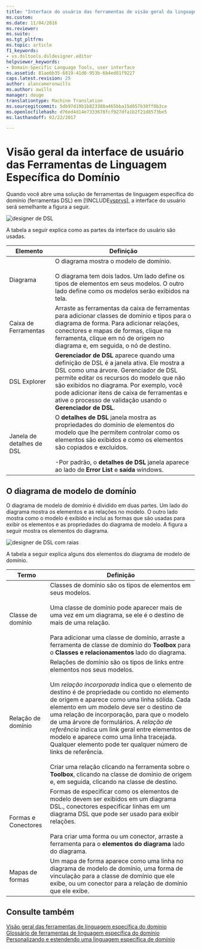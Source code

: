 ```yaml
---
title: "Interface do usuário das ferramentas de visão geral da linguagem específica do domínio | Documentos do Microsoft"
ms.custom: 
ms.date: 11/04/2016
ms.reviewer: 
ms.suite: 
ms.tgt_pltfrm: 
ms.topic: article
f1_keywords:
- vs.dsltools.dsldesigner.editor
helpviewer_keywords:
- Domain-Specific Language Tools, user interface
ms.assetid: 81ae6b35-6819-41d0-953b-6b4ed81f9227
caps.latest.revision: 25
author: alancameronwills
ms.author: awills
manager: douge
translationtype: Machine Translation
ms.sourcegitcommit: 5db97d19b1b823388a465bba15d057b30ff0b3ce
ms.openlocfilehash: d76ed4d14e7333678fcf927dfa1b2f21d8573be5
ms.lasthandoff: 02/22/2017

---
```

# <a name="overview-of-the-domain-specific-language-tools-user-interface"></a>Visão geral da interface de usuário das Ferramentas de Linguagem Específica do Domínio
Quando você abre uma solução de ferramentas de linguagem específica do domínio (ferramentas DSL) em [!INCLUDE[vsprvs](../code-quality/includes/vsprvs_md.md)], a interface do usuário será semelhante a figura a seguir.  
  
 ![designer de DSL](~/docs/modeling/media/dsl_designer.png "dsl_designer")  
  
 A tabela a seguir explica como as partes da interface do usuário são usadas.  
  
|**Elemento**|**Definição**|  
|-----------------|--------------------|  
|Diagrama|O diagrama mostra o modelo de domínio.<br /><br /> O diagrama tem dois lados. Um lado define os tipos de elementos em seus modelos. O outro lado define como os modelos serão exibidos na tela.|  
|Caixa de Ferramentas|Arraste as ferramentas da caixa de ferramentas para adicionar classes de domínio e tipos para o diagrama de forma. Para adicionar relações, conectores e mapas de formas, clique na ferramenta, clique em nó de origem no diagrama e, em seguida, o nó de destino.|  
|DSL Explorer|**Gerenciador de DSL** aparece quando uma definição de DSL é a janela ativa. Ele mostra a DSL como uma árvore. Gerenciador de DSL permite editar os recursos do modelo que não são exibidos no diagrama. Por exemplo, você pode adicionar itens de caixa de ferramentas e ative o processo de validação usando o **Gerenciador de DSL**.|  
|Janela de detalhes de DSL|O **detalhes de DSL** janela mostra as propriedades do domínio de elementos do modelo que lhe permitem controlar como os elementos são exibidos e como os elementos são copiados e excluídos.<br /><br /> -Por padrão, o **detalhes de DSL** janela aparece ao lado de **Error List** e **saída** windows.|  
  
## <a name="the-domain-model-diagram"></a>O diagrama de modelo de domínio  
 O diagrama de modelo de domínio é dividido em duas partes. Um lado do diagrama mostra os elementos e as relações no modelo. O outro lado mostra como o modelo é exibido e inclui as formas que são usadas para exibir os elementos e as propriedades do diagrama de modelo. A figura a seguir mostra os elementos do diagrama.  
  
 ![designer de DSL com raias](~/docs/modeling/media/dsl_desinger.png "dsl_desinger")  
  
 A tabela a seguir explica alguns dos elementos do diagrama de modelo de domínio.  
  
|**Termo**|**Definição**|  
|--------------|--------------------|  
|Classe de domínio|Classes de domínio são os tipos de elementos em seus modelos.<br /><br /> Uma classe de domínio pode aparecer mais de uma vez em um diagrama, se ele é o destino de mais de uma relação.<br /><br /> Para adicionar uma classe de domínio, arraste a ferramenta de classe de domínio do **Toolbox** para o **Classes e relacionamentos** lado do diagrama.|  
|Relação de domínio|Relações de domínio são os tipos de links entre elementos nos seus modelos.<br /><br /> Um *relação incorporada* indica que o elemento de destino é de propriedade ou contido no elemento de origem e aparece como uma linha sólida. Cada elemento em um modelo deve ser o destino de uma relação de incorporação, para que o modelo de uma árvore de formulários. A *relação de referência* indica um link geral entre elementos de modelo e aparece como uma linha tracejada. Qualquer elemento pode ter qualquer número de links de referência.<br /><br /> Criar uma relação clicando na ferramenta sobre o **Toolbox**, clicando na classe de domínio de origem e, em seguida, clicando na classe de destino.|  
|Formas e Conectores|Formas de especificar como os elementos de modelo devem ser exibidos em um diagrama DSL., conectores especificar linhas em um diagrama DSL que pode ser usado para exibir relações.<br /><br /> Para criar uma forma ou um conector, arraste a ferramenta para o **elementos do diagrama** lado do diagrama.|  
|Mapas de formas|Um mapa de forma aparece como uma linha no diagrama de modelo de domínio, uma forma de vinculação para a classe de domínio que ele exibe, ou um conector para a relação de domínio que ele exibe.|  
  
## <a name="see-also"></a>Consulte também  
 [Visão geral das ferramentas de linguagem específica do domínio](../modeling/overview-of-domain-specific-language-tools.md)   
 [Glossário de ferramentas de linguagem específica do domínio](http://msdn.microsoft.com/en-us/ca5e84cb-a315-465c-be24-76aa3df276aa)   
 [Personalizando e estendendo uma linguagem específica de domínio](../modeling/customizing-and-extending-a-domain-specific-language.md)
